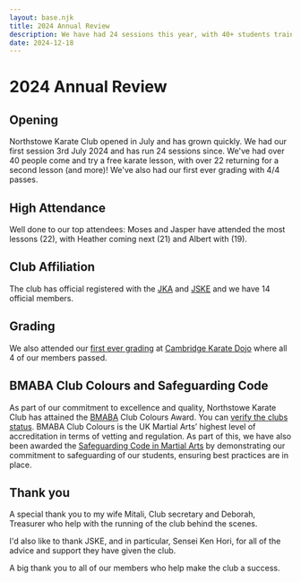 ```yaml
---
layout: base.njk
title: 2024 Annual Review
description: We have had 24 sessions this year, with 40+ students training once, and had a successful grading with 4/4 passes!
date: 2024-12-18
---
```

# 2024 Annual Review

## Opening

Northstowe Karate Club opened in July and has grown quickly. We had our first session 3rd July 2024 and has run 24 sessions since. We've had over 40 people come and try a free karate lesson, with over 22 returning for a second lesson (and more)! We've also had our first ever grading with 4/4 passes.

## High Attendance

Well done to our top attendees: Moses and Jasper have attended the most lessons (22), with Heather coming next (21) and Albert with (19). 

## Club Affiliation

The club has official registered with the [JKA](https://jka.or.jp/en) and [JSKE](https://www.jske.co.uk) and we have 14 official members.

## Grading

We also attended our [first ever grading](/posts/2024/12/07/) at [Cambridge Karate Dojo](https://cambridgekaratedojo.com) where all 4 of our members passed.

## BMABA Club Colours and Safeguarding Code

As part of our commitment to excellence and quality, Northstowe Karate Club has attained the [BMABA](https://bmaba.org.uk) Club Colours Award. You can [verify the clubs status](https://bmaba.org.uk/verify/martial-arts-club-checker/). BMABA Club Colours is the UK Martial Arts’ highest level of accreditation in terms of vetting and regulation. As part of this, we have also been awarded the [Safeguarding Code in Martial Arts](https://www.safeguardingcode.com/) by demonstrating our commitment to safeguarding of our students, ensuring best practices are in place.

## Thank you

A special thank you to my wife Mitali, Club secretary and Deborah, Treasurer who help with the running of the club behind the scenes.

I'd also like to thank JSKE, and in particular, Sensei Ken Hori, for all of the advice and support they have given the club.

A big thank you to all of our members who help make the club a success. 

